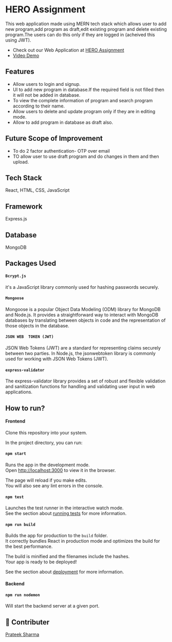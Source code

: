 # HERO Assignment

This web application made using MERN tech stack which allows user to add new program,add program as draft,edit existing program and delete existing program.The users can do this only if they are logged in (acheived this using JWT).

- Check out our Web Application at [HERO Assignment](https://65a639f8f8ae31964a70ca9c--chipper-kitten-2b07ed.netlify.app/)
- [Video Demo](https://drive.google.com/file/d/16JYKhKVOMl024cRvoirOMHTHlFZ9rAfg/view?usp=sharing)
## Features

- Allow users to login and signup.
- UI to add new program in database.If the required field is not filled then it will not be added in database.
- To view the complete information of program and search program according to their name.
- Allow users to delete and update program only if they are in editing mode.
- Allow to add program in database as draft also.

## Future Scope of Improvement

- To do 2 factor authentication- OTP over email
- TO allow user to use draft program and do changes in them and then upload.

## Tech Stack

React,  HTML, CSS, JavaScript

## Framework
 
 Express.js

## Database
 MongoDB

## Packages Used


#### `Bcrypt.js`

 it's a JavaScript library commonly used for hashing passwords securely. 

#### `Mongoose`

Mongoose is a popular Object Data Modeling (ODM) library for MongoDB and Node.js. It provides a straightforward way to interact with MongoDB databases by translating between objects in code and the representation of those objects in the database.

#### `JSON WEB  TOKEN (JWT)`
JSON Web Tokens (JWT) are a standard for representing claims securely between two parties. 
In Node.js, the jsonwebtoken library is commonly used for working with JSON Web Tokens (JWT). 

#### `express-validator`

The express-validator library provides a set of robust and flexible validation and sanitization functions for handling and validating user input in web applications.


## How to run?

#### Frontend

Clone this repository into your system. 

In the project directory, you can run:

#### `npm start`

Runs the app in the development mode.\
Open [http://localhost:3000](http://localhost:3000) to view it in the browser.

The page will reload if you make edits.\
You will also see any lint errors in the console.

#### `npm test`

Launches the test runner in the interactive watch mode.\
See the section about [running tests](https://facebook.github.io/create-react-app/docs/running-tests) for more information.

#### `npm run build`

Builds the app for production to the `build` folder.\
It correctly bundles React in production mode and optimizes the build for the best performance.

The build is minified and the filenames include the hashes.\
Your app is ready to be deployed!

See the section about [deployment](https://facebook.github.io/create-react-app/docs/deployment) for more information.


#### Backend

#### `npm run nodemon`

Will start the backend server at a given port.

## 🔗 Contributer

[Prateek Sharma](https://github.com/prateek272002)
